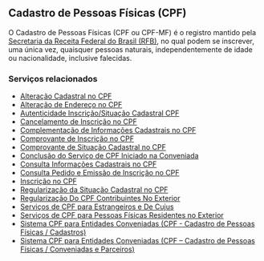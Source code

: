 Cadastro de Pessoas Físicas (CPF)
----

O Cadastro de Pessoas Físicas (CPF ou CPF-MF) é o registro mantido pela [Secretaria da Receita Federal do Brasil (RFB)],
no qual podem se inscrever, uma única vez, quaisquer pessoas naturais, independentemente de idade ou nacionalidade, 
inclusive falecidas.

[Secretaria da Receita Federal do Brasil (RFB)]:/orgao/secretaria-da-receita-federal-do-brasil-rfb

### Serviços relacionados

* [Alteração Cadastral no CPF](/servico/alteracao-cadastral-no-cpf?pk_campaign=cpf)
* [Alteração de Endereço no CPF](/servico/alteracao-de-endereco-no-cpf?pk_campaign=cpf)
* [Autenticidade Inscrição/Situação Cadastral CPF](/servico/autenticidade-inscricao-situacao-cadastral-cpf?pk_campaign=cpf)
* [Cancelamento de Inscrição no CPF](/servico/cancelamento-de-inscricao-no-cpf?pk_campaign=cpf)
* [Complementação de Informações Cadastrais no CPF](/servico/complementacao-de-informacoes-cadastrais-no-cpf?pk_campaign=cpf)
* [Comprovante de Inscrição no CPF](/servico/comprovante-de-inscricao-no-cpf?pk_campaign=cpf)
* [Comprovante de Situação Cadastral no CPF](/servico/comprovante-de-situacao-cadastral-no-cpf?pk_campaign=cpf)
* [Conclusão do Serviço de CPF Iniciado na Conveniada](/servico/conclusao-do-servico-de-cpf-iniciado-na-conveniada?pk_campaign=cpf)
* [Consulta Informações Cadastrais no CPF](/servico/consulta-informacoes-cadastrais-no-cpf?pk_campaign=cpf)
* [Consulta Pedido e Emissão de Inscrição no CPF](/servico/consulta-pedido-e-emissao-de-inscricao-no-cpf?pk_campaign=cpf)
* [Inscrição no CPF](/servico/inscricao-no-cpf?pk_campaign=cpf)
* [Regularização da Situação Cadastral no CPF](/servico/regularizacao-da-situacao-cadastral-no-cpf?pk_campaign=cpf)
* [Regularização Do CPF Contribuintes No Exterior](/servico/regularizacao-do-cpf-contribuintes-no-exterior?pk_campaign=cpf)
* [Serviços de CPF para Estrangeiros e De Cujus](/servico/servicos-de-cpf-para-estrangeiros-e-de-cujus?pk_campaign=cpf)
* [Serviços de CPF para Pessoas Físicas Residentes no Exterior](/servico/servicos-de-cpf-para-pessoas-fisicas-residentes-no-exterior?pk_campaign=cpf)
* [Sistema CPF para Entidades Conveniadas (CPF - Cadastro de Pessoas Físicas / Cadastros)](/servico/sistema-cpf-para-entidades-conveniadas-cpf-cadastro-de-pessoas-fisicas-cadastros?pk_campaign=cpf)
* [Sistema CPF para Entidades Conveniadas (CPF – Cadastro de Pessoas Físicas / Conveniadas e Parceiros)](/servico/sistema-cpf-para-entidades-conveniadas-cpf-cadastro-de-pessoas-fisicas-conveniadas-e-parceiros?pk_campaign=cpf)
